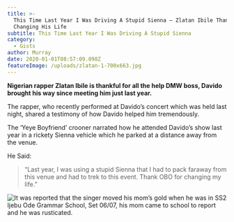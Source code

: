 ```yaml
---
title: >-
  This Time Last Year I Was Driving A Stupid Sienna – Zlatan Ibile Thank OBO For
  Changing His Life
subtitle: This Time Last Year I Was Driving A Stupid Sienna
category:
  - Gists
author: Murray
date: 2020-01-01T08:57:09.098Z
featureImage: /uploads/zlatan-1-700x663.jpg
---
```



**Nigerian rapper Zlatan Ibile is thankful for all the help DMW boss, Davido brought his way since meeting him just last year.**

The rapper, who recently performed at Davido’s concert which was held last night, shared a testimony of how Davido helped him tremendously.

The ‘Yeye Boyfriend’ crooner narrated how he attended Davido’s show last year in a rickety Sienna vehicle which he parked at a distance away from the venue.

He Said:

> “Last year, I was using a stupid Sienna that I had to pack faraway from this venue and had to trek to this event. Thank OBO for changing my life.”



![It was reported that the singer moved his mom’s gold when he was in SS2 Ijebu Ode Grammar School, Set 06/07, his mom came to school to report and he was rusticated.](/uploads/wizkid-2-1-1.jpg)
